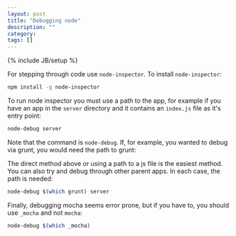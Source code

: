 ```yaml
---
layout: post
title: "Debugging node"
description: ""
category: 
tags: []
---
```

{% include JB/setup %}


For stepping through code use `node-inspector`. To install `node-inspector`:

```bash
npm install -g node-inspector
```

To run node inspector you must use a path to the app, for example if you have an app in the `server` 
directory and it contains an `index.js` file as it's entry point:

```bash
node-debug server
```

Note that the command is `node-debug`. If, for example, you wanted to debug 
via grunt, you would need the path to grunt:

The direct method above or using a path to a js file is the easiest method. You can also try and debug
through other parent apps. In each case, the path is needed:

```bash
node-debug $(which grunt) server
```

Finally, debugging mocha seems error prone, but if you have to, you should use `_mocha` and not `mocha`:

```bash
node-debug $(which _mocha)
```


